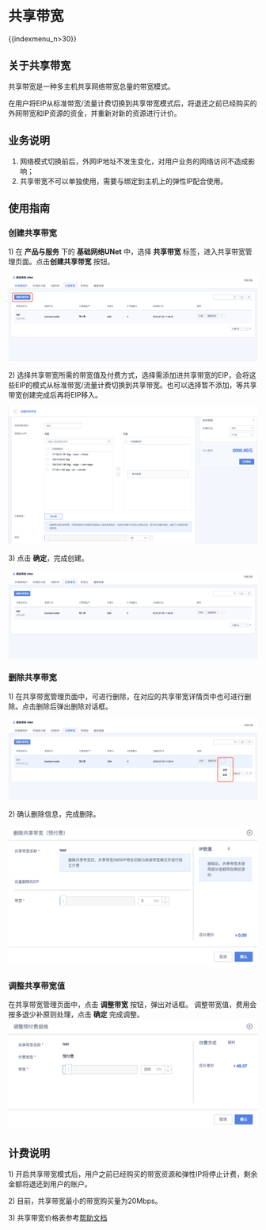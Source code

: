 # 共享带宽

{{indexmenu_n>30}}

## 关于共享带宽

共享带宽是一种多主机共享网络带宽总量的带宽模式。

在用户将EIP从标准带宽/流量计费切换到共享带宽模式后，将退还之前已经购买的外网带宽和IP资源的资金，并重新对新的资源进行计价。

## 业务说明

1.  网络模式切换前后，外网IP地址不发生变化，对用户业务的网络访问不造成影响；
2.  共享带宽不可以单独使用，需要与绑定到主机上的弹性IP配合使用。

## 使用指南

### 创建共享带宽

1\) 在 **产品与服务** 下的 **基础网络UNet** 中，选择 **共享带宽** 标签，进入共享带宽管理页面。点击**创建共享带宽** 按钮。

![image](/images/bw_share01.png)

2\) 选择共享带宽所需的带宽值及付费方式，选择需添加进共享带宽的EIP，会将这些EIP的模式从标准带宽/流量计费切换到共享带宽。也可以选择暂不添加，等共享带宽创建完成后再将EIP移入。

![image](/images/bw_share02.png)

3\) 点击 **确定**，完成创建。

![image](/images/bw_share04.png)

### 删除共享带宽

1\) 在共享带宽管理页面中，可进行删除，在对应的共享带宽详情页中也可进行删除。点击删除后弹出删除对话框。

![image](/images/bw_share05.png)

2\) 确认删除信息，完成删除。

![image](/images/bw_share06.png)

### 调整共享带宽值

在共享带宽管理页面中，点击 **调整带宽** 按钮，弹出对话框。 调整带宽值，费用会按多退少补原则处理，点击 **确定** 完成调整。
![image](/images/bw_share07.png)

## 计费说明

1\) 开启共享带宽模式后，用户之前已经购买的带宽资源和弹性IP将停止计费，剩余金额将退还到用户的账户。

2\) 目前，共享带宽最小的带宽购买量为20Mbps。

3\) 共享带宽价格表参考[帮助文档](/network/unet/eip_price#共享带宽价格表)
